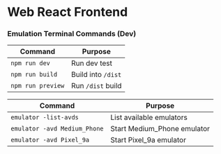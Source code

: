 # Web React Frontend
### Emulation Terminal Commands (Dev)
| Command                      | Purpose                   |
|------------------------------|---------------------------| 
| `npm run dev`                | Run dev test              |
| `npm run build`              | Build into `/dist`        |
| `npm run preview`            | Run `/dist` build         | 

| Command                      | Purpose                   |
|------------------------------|---------------------------| 
| `emulator -list-avds`        | List available emulators  |
| `emulator -avd Medium_Phone` | Start Medium_Phone emulator |
| `emulator -avd Pixel_9a`     | Start Pixel_9a emulator   |
